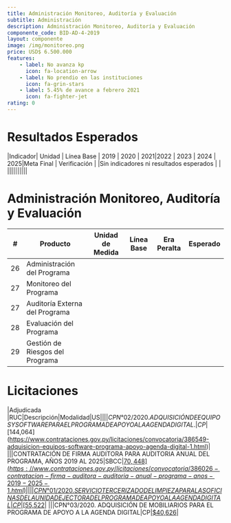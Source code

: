 ```yaml
---
title: Administración Monitoreo, Auditoría y Evaluación
subtitle: Administración
description: Administración Monitoreo, Auditoría y Evaluación
componente_code: BID-AD-4-2019
layout: componente
image: /img/monitoreo.png
price: USD$ 6.500.000
features:
    - label: No avanza kp
      icon: fa-location-arrow
    - label: No prendio en las instituciones
      icon: fa-grin-stars
    - label: 5.45% de avance a febrero 2021
      icon: fa-fighter-jet
rating: 0
---
```


# Resultados Esperados

|Indicador| Unidad | Línea Base | 2019 | 2020 | 2021|2022 | 2023 | 2024 | 2025|Meta Final | Verificación |
|Sin indicadores ni resultados esperados |  | ||||||||||

# Administración Monitoreo, Auditoría y Evaluación

|#| Producto | Unidad de Medida| Línea Base|Era Peralta|Esperado|
|-|--------------------|-----------------|-------- |-----------|--|
|26|Administración del Programa|||||
|27|Monitoreo del Programa|||||
|27|Auditoría Externa del Programa|||||
|28|Evaluación del Programa|||||
|29|Gestión de Riesgos del Programa|||||


# Licitaciones

|Adjudicada |RUC|Descripción|Modalidad|US$|
|||CPN°02/2020. ADQUISICIÓN DE EQUIPOS Y SOFTWARE PARA EL PROGRAMA DE APOYO A LA AGENDA DIGITAL.|CP|[$144,064](https://www.contrataciones.gov.py/licitaciones/convocatoria/386549-adquisicion-equipos-software-programa-apoyo-agenda-digital-1.html)|
|||CONTRATACIÓN DE FIRMA AUDITORA PARA AUDITORIA ANUAL DEL PROGRAMA, AÑOS 2019 AL 2025|SBCC|[$70,448](https://www.contrataciones.gov.py/licitaciones/convocatoria/386026-contratacion-firma-auditora-auditoria-anual-programa-anos-2019-2025-1.html)|
|||CPN°01/2020. SERVICIO TERCERIZADO DE LIMPIEZA PARA LAS OFICINAS DE LA UNIDAD EJECTORA DEL PROGRAMA DE APOYOA LA AGENDA DIGITAL|CP|[$55,522](https://www.contrataciones.gov.py/licitaciones/convocatoria/385481-servicio-tercerizado-limpieza-oficinas-unidad-ejecutora-programa-apoyo-agenda-digita-1.html)|
|||CPN°03/2020. ADQUISICIÓN DE MOBILIARIOS PARA EL PROGRAMA DE APOYO A LA AGENDA DIGITAL|CP|[$40,626](https://www.contrataciones.gov.py/licitaciones/convocatoria/386580-adquisicion-mobiliarios-programa-apoyo-agenda-digital-1.html)|
